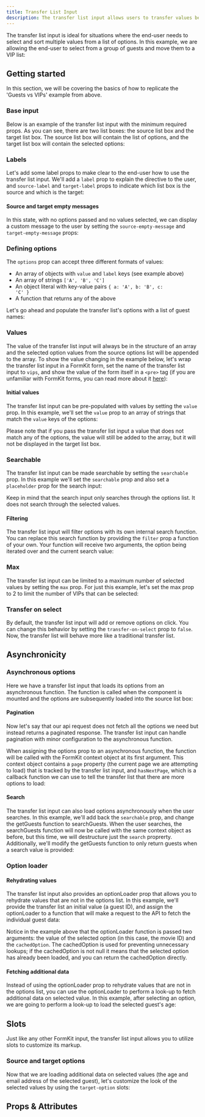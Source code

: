 ```yaml
---
title: Transfer List Input
description: The transfer list input allows users to transfer values between two lists. It is useful for situations where you need to select multiple values from a large list of options.
---
```


<InputPageHero title="Transfer List"></InputPageHero>

<page-toc></page-toc>

<ProInstallSnippet></ProInstallSnippet>

The transfer list input is ideal for situations where the end-user needs to select and sort multiple values from a list of options. In this example, we are allowing the end-user to select from a group of guests and move them to a VIP list:

<example
name="Transfer List"
:min-height="550"
:file="[
  '/\_content/examples/transfer-list/transfer-list-full-example.vue',
  '/\_content/examples/transfer-list/api.js',
  '/\_content/examples/transfer-list/utils.js'
]"></example>

## Getting started

In this section, we will be covering the basics of how to replicate the 'Guests vs VIPs' example from above.

### Base input

Below is an example of the transfer list input with the minimum required props. As you can see, there are two list boxes: the source list box and the target list box. The source list box will contain the list of options, and the target list box will contain the selected options:

<example
name="Transfer List"
:min-height="300"
file="/\_content/examples/transfer-list/transfer-list-base.vue"></example>

### Labels

Let's add some label props to make clear to the end-user how to use the transfer list input. We'll add a `label` prop to explain the directive to the user, and `source-label` and `target-label` props to indicate which list box is the source and which is the target:

<example
name="Transfer List"
:min-height="300"
file="/\_content/examples/transfer-list/transfer-list-labels.vue"></example>

#### Source and target empty messages

In this state, with no options passed and no values selected, we can display a custom message to the user by setting the `source-empty-message` and `target-empty-message` props:

<example
name="Transfer List"
:min-height="300"
file="/\_content/examples/transfer-list/transfer-list-empty-messages.vue"></example>

### Defining options

The `options` prop can accept three different formats of values:

- An array of objects with `value` and `label` keys (see example above)
- An array of strings <code>['A', 'B', 'C']</code>
- An object literal with key-value pairs <code>{ a: 'A', b: 'B', c: 'C' }</code>
- A function that returns any of the above

Let's go ahead and populate the transfer list's options with a list of guest names:

<example
name="Transfer List"
:min-height="550"
:file="[
  '/\_content/examples/transfer-list/transfer-list-options.vue',
  '/\_content/examples/transfer-list/guests.js'
]"></example>

### Values

The value of the transfer list input will always be in the structure of an array and the selected option values from the source options list will be appended to the array. To show the value changing in the example below, let's wrap the transfer list input in a FormKit form, set the name of the transfer list input to `vips`, and show the value of the form itself in a `<pre>` tag (if you are unfamiliar with FormKit forms, you can read more about it [here](/getting-started/your-first-form)):

<example
name="Transfer List"
:min-height="550"
:file="[
  '/\_content/examples/transfer-list/transfer-list-values.vue',
  '/\_content/examples/transfer-list/guests.js'
]"></example>

#### Initial values

The transfer list input can be pre-populated with values by setting the `value` prop. In this example, we'll set the `value` prop to an array of strings that match the `value` keys of the options:

<example
name="Transfer List"
:min-height="550"
:file="[
  '/\_content/examples/transfer-list/transfer-list-initial-values.vue',
  '/\_content/examples/transfer-list/guests.js'
]"></example>

Please note that if you pass the transfer list input a value that does not match any of the options, the value will still be added to the array, but it will not be displayed in the target list box.

### Searchable

The transfer list input can be made searchable by setting the `searchable` prop. In this example we'll set the `searchable` prop and also set a `placeholder` prop for the search input:

<example
name="Transfer List"
:min-height="550"
:file="[
  '/\_content/examples/transfer-list/transfer-list-searchable.vue',
  '/\_content/examples/transfer-list/guests.js'
]"></example>

Keep in mind that the search input only searches through the options list. It does not search through the selected values.

#### Filtering

The transfer list input will filter options with its own internal search function. You can replace this search function by providing the `filter` prop a function of your own. Your function will receive two arguments, the option being iterated over and the current search value:

<example
name="Taglist"
:min-height="550"
:file="[
  '/\_content/examples/transfer-list/transfer-list-filter.vue',
  '/\_content/examples/transfer-list/guests.js'
]"></example>

### Max

The transfer list input can be limited to a maximum number of selected values by setting the `max` prop. For just this example, let's set the max prop to 2 to limit the number of VIPs that can be selected:

<example
name="Transfer List"
:min-height="550"
:file="[
  '/\_content/examples/transfer-list/transfer-list-max.vue',
  '/\_content/examples/transfer-list/guests.js'
]"></example>

### Transfer on select

By default, the transfer list input will add or remove options on click. You can change this behavior by setting the `transfer-on-select` prop to `false`. Now, the transfer list will behave more like a traditional transfer list.

<example
name="Transfer List"
:min-height="550"
:file="[
  '/\_content/examples/transfer-list/transfer-list-transfer-on-select.vue',
  '/\_content/examples/transfer-list/guests.js'
]"></example>

## Asynchronicity

### Asynchronous options

Here we have a transfer list input that loads its options from an asynchronous function. The function is called when the component is mounted and the options are subsequently loaded into the source list box:

<example
name="Transfer List"
:min-height="550"
:file="[
  '/\_content/examples/transfer-list/transfer-list-async-options.vue',
  '/\_content/examples/transfer-list/api.js'
]"></example>

#### Pagination

Now let's say that our api request does not fetch all the options we need but instead returns a paginated response. The transfer list input can handle pagination with minor configuration to the asynchronous function.

When assigning the options prop to an asynchronous function, the function will be called with the FormKit context object at its first argument. This context object contains a `page` property (the current page we are attempting to load) that is tracked by the transfer list input, and `hasNextPage`, which is a callback function we can use to tell the transfer list that there are more options to load:

<example
name="Transfer List"
:min-height="550"
:file="[
  '/\_content/examples/transfer-list/transfer-list-async-options-pagination.vue',
  '/\_content/examples/transfer-list/api.js'
]"></example>

#### Search

The transfer list input can also load options asynchronously when the user searches. In this example, we'll add back the `searchable` prop, and change the getGuests function to searchGuests. When the user searches, the searchGuests function will now be called with the same context object as before, but this time, we will destructure just the `search` proprerty. Additionally, we'll modify the getGuests function to only return guests when a search value is provided:

<example
name="Transfer List"
:min-height="550"
:file="[
  '/\_content/examples/transfer-list/transfer-list-async-options-search.vue',
  '/\_content/examples/transfer-list/api.js'
]"></example>

### Option loader

#### Rehydrating values

The transfer list input also provides an optionLoader prop that allows you to rehydrate values that are not in the options list. In this example, we'll provide the transfer list an initial value (a guest ID), and assign the optionLoader to a function that will make a request to the API to fetch the individual guest data:

<example
name="Transfer List"
:min-height="550"
:file="[
  '/\_content/examples/transfer-list/transfer-list-rehydrating-values.vue',
  '/\_content/examples/transfer-list/api.js'
]"></example>

Notice in the example above that the optionLoader function is passed two arguments: the value of the selected option (in this case, the movie ID) and the `cachedOption`. The cachedOption is used for preventing unnecessary lookups; if the cachedOption is not null it means that the selected option has already been loaded, and you can return the cachedOption directly.

#### Fetching additional data

Instead of using the optionLoader prop to rehydrate values that are not in the options list, you can use the optionLoader to perform a look-up to fetch additional data on selected value. In this example, after selecting an option, we are going to perform a look-up to load the selected guest's age:

<example
name="Transfer List"
:min-height="550"
:file="[
  '/\_content/examples/transfer-list/transfer-list-additional-data.vue',
  '/\_content/examples/transfer-list/api.js'
]"></example>

## Slots

Just like any other FormKit input, the transfer list input allows you to utilize slots to customize its markup.

### Source and target options

Now that we are loading additional data on selected values (the age and email address of the selected guest), let's customize the look of the selected values by using the `target-option` slots:

<example
name="Transfer List"
:min-height="550"
:file="[
  '/\_content/examples/transfer-list/transfer-list-options-slot.vue',
  '/\_content/examples/transfer-list/api.js',
  '/\_content/examples/transfer-list/utils.js'
]"></example>

<!--## Sorting selected values

The transfer list allows you to sort selected values by dragging and dropping. In this example, the target list will not be validated until "Lulu Cabrera" is set to the top of the VIP list:

<example
name="Transfer List"
:min-height="550"
file="/_content/examples/transfer-list/transfer-list-sorting-selected-values.vue"></example>

## Slots

The transfer list input allows you to utilize slots to customize the look and feel of the options list and the selected option by leveraging the [renderless component pattern](https://adamwathan.me/renderless-components-in-vuejs/).

In this example, we are going to use the `option` slot to customize the look of the options list:

<example
name="Transfer List"
:min-height="550"
file="/\_content/examples/taglist/taglist-slots.vue"></example>

>

## Loading options

Instead of passing a static list of options to the `options` prop, you can assign it to a function. Doing so is useful when you need to load options from an API or another source.

### Search parameter

In this example, we'll assign the `options` prop the `searchMovies` function. By doing so, `searchMovies` will receive the `context` object as an argument. Within this `context` object is the `search` property, which is the current search value. To perform our search, we'll use the `search` value as the query parameter for our API request:

<example
name="Taglist"
:min-height="550"
file="/_content/examples/taglist/taglist-single-request.vue"></example>

### Page and hasNextPage parameters

A likely scenario you'll encounter is needing to search through a paginated API. This can be done by referencing the same `context` object as before. Within this object, we can utilize the `page` and `hasNextPage` properties. The `page` property is the current page number, and the `hasNextPage` property is a function to be called when there are more pages to load:

<example
name="Taglist"
:min-height="550"
file="/_content/examples/taglist/taglist-pagination.vue"></example>

### Loading Style

Instead of requiring your users to click the <i>Load more</i> button to load additional options, you can set the `loadOnScroll` prop to true, which will paginate options as you scroll to the bottom of the options list.

### Option loader

#### Rehydrating values

FormKit's taglist input also provides an `optionLoader` prop that allows you to rehydrate values that are not in the options list. In this example, we'll provide the taglist an initial value (a movie ID), and assign the optionLoader to a function that will make a request to the API to get the movie:

<example
name="Taglist"
:min-height="550"
file="/_content/examples/taglist/taglist-pagination-option-loader.vue"></example>

Notice in the example above that the optionLoader function is passed two arguments: the `value` of the selected option (in this case, the movie ID) and the `cachedOption`. The cachedOption is used for preventing unnecessary lookups. If the cachedOption is not `null` it means that the selected option has already been loaded, and you can return the cachedOption directly.

#### Fetching additional data

Instead of using the `optionLoader` prop to rehydrate values that are not in the options list, you can use the optionLoader to perform a look-up to fetch additional data, or even just modify the option's current label. In this example, we'll use the optionLoader to fetch the movie's poster image:

<example
name="Taglist"
:min-height="550"
file="/_content/examples/taglist/taglist-option-loader-additional-data.vue"></example>

## Full example

Now let's combine what we've learned so far by leveraging the `tag` slot for custom markup, and setting the `options` prop to a function that will return pages of movies from an API:

<example
name="Taglist"
:min-height="550"
file="/_content/examples/taglist/taglist-full.vue"></example>-->

## Props & Attributes

<reference-table input="taglist" :data="[
  {
    prop: 'debounce',
    type: 'number',
    default: '200',
    description: 'Number of milliseconds to debounce calls to an options function.'
  },
  {
    prop: 'options',
    type: 'any',
    default: '[]',
    description: 'The list of options the user can select from.'
  },
  {
    prop: 'load-on-scroll',
    type: 'boolean',
    default: 'false',
    description: 'When set to `true`, the dropdown will try loading more options based on the end-user`s scroll position'
  },
  {
    prop: 'open-on-click',
    type: 'boolean',
    default: 'false',
    description: 'The autocomplete is expanded upon focus of the input, as opposed to waiting to expand until a search value is entered.'
  },
  {
    prop: 'filter',
    type: 'function',
    default: 'null',
    description: 'Used to apply your own custom filter function for static options.'
  },
  {
    prop: 'option-loader',
    type: 'function',
    default: 'null',
    description: 'Used for hydrating initial value, or performing an additional request to load more information of a selected option.'
  },
  {
    prop: 'allow-new-values',
    type: 'boolean',
    default: 'false', description: 'Allows end-user to enter a new value that does not exist within the options list.'
  },
  {
    prop: 'disable-drag-and-drop',
    type: 'boolean',
    default: 'true', description: 'Disabled end-user from sorting tags by dragging and dropping.'
  },
  {
    prop: 'empty-message',
    type: 'string',
    default: 'undefined',
    description: 'Renders a message when there are no options to display.'
  },
  {
    prop: 'max',
    type: 'number',
    default: 'undefined',
    description: 'Limits the number of options that can be selected.'
  },
  {
    prop: 'close-on-select',
    type: 'boolean',
    default: 'true',
    description: 'Closes the listbox when an option is selected.'
  }
]">
</reference-table>

<reference-table type="sectionKeys" primary="section-key" :data="[
  {
    'section-key': 'selector',
    description: 'The selector section is a button element that opens the dropdown options list.'
  },
  {
    'section-key': 'selections',
    description: 'Contains individual selection sections.'
  },
  {
    'section-key': 'selection',
    description: 'Contains the selected option.'
  },
  {
    'section-key': 'listitem',
    description: 'A list item element that contains the option section.'
  },
  {
    'section-key': 'option',
    description: 'A div that contains the option content.'
  },
  {
    'section-key': 'listbox',
    description: 'The listbox section is a ul element that contains the options list.'
  },
  {
    'section-key': 'dropdownWrapper',
    description: 'Wraps the listbox section. A div that handles scrolling the listbox.'
  },
  {
    'section-key': 'optionLoading',
    description: 'A span element that is conditionally rendered within the selected option when loading is occurring.'
  },
  {
    'section-key': 'loaderIcon',
    description: 'An element for outputting an icon in the selector element when loading is occurring.'
  },
  {
    'section-key': 'selectIcon',
    description: 'An element for outputting an icon in the selector element when the dropdown is closed.'
  },
  {
    'section-key': 'loadMore',
    description: 'A list item element that is conditionally rendered at the bottom of the options list when there are more pages to load.'
  },
  {
    'section-key': 'loadMoreInner',
    description: 'A span element that acts as a wrapper for the loaderIcon within the loadMore section.'
  },
  {
    'section-key': 'removeSelection',
    description: 'A button element used for removing a specific selection.'
  },
  {
    'section-key': 'closeIcon',
    description: 'An element for outputting an icon within the removeSelection button.'
  },
  {
    'section-key': 'listboxButton',
    description: 'A button element that is used to open the dropdown.'
  },
  {
    'section-key': 'emptyMessage',
    description: 'A list item element that is conditionally rendered when there are no options to display.'
  },
  {
    'section-key': 'emptyMessageInner',
    description: 'A span element that acts as a wrapper for the emptyMessage section.'
  }
]">
</reference-table>
